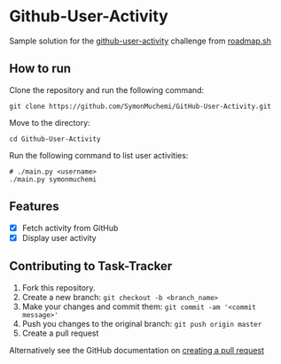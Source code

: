 # Github-User-Activity

Sample solution for the [github-user-activity](https://roadmap.sh/projects/github-user-activity) challenge from [roadmap.sh](https://roadmap.sh)

## How to run

Clone the repository and run the following command:

```shell
git clone https://github.com/SymonMuchemi/GitHub-User-Activity.git
```

Move to the directory:

```shell
cd Github-User-Activity
```

Run the following command to list user activities:

```shell
# ./main.py <username>
./main.py symonmuchemi
```

## Features

- [x] Fetch activity from GitHub
- [x] Display user activity

## Contributing to Task-Tracker

1. Fork this repository.
2. Create a new branch: `git checkout -b <branch_name>`
3. Make your changes and commit them: `git commit -am '<commit message>'`
4. Push you changes to the original branch: `git push origin master`
5. Create a pull request

Alternatively see the GitHub documentation on [creating a pull request](https://help.github.com/en/github/collaborating-with-issues-and-pull-requests/creating-a-pull-request)
